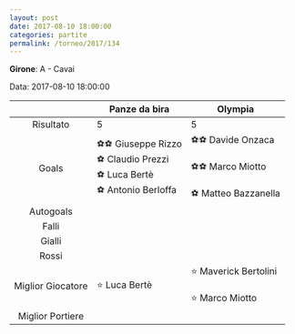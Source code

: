 ```yaml
---
layout: post
date: 2017-08-10 18:00:00
categories: partite
permalink: /torneo/2017/134
---
```

**Girone**: A - Cavai

Data: 2017-08-10 18:00:00

| | Panze da bira | Olympia |
|:-----:|-----|-----|
Risultato|5|5
Goals|⚽⚽ Giuseppe Rizzo<br/>⚽ Claudio Prezzi<br/>⚽ Luca Bertè<br/>⚽ Antonio Berloffa|⚽⚽ Davide Onzaca<br/><br/>⚽⚽ Marco Miotto<br/><br/>⚽ Matteo Bazzanella<br/>
Autogoals||
Falli||
Gialli||
Rossi||
Miglior Giocatore|⭐ Luca Bertè<br/>|⭐ Maverick Bertolini<br/><br/>⭐ Marco Miotto<br/>
Miglior Portiere||